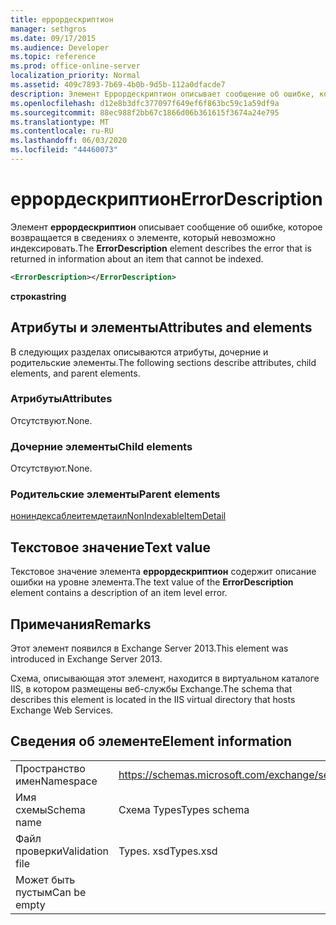 ```yaml
---
title: еррордескриптион
manager: sethgros
ms.date: 09/17/2015
ms.audience: Developer
ms.topic: reference
ms.prod: office-online-server
localization_priority: Normal
ms.assetid: 409c7893-7b69-4b0b-9d5b-112a0dfacde7
description: Элемент Еррордескриптион описывает сообщение об ошибке, которое возвращается в сведениях о элементе, который невозможно индексировать.
ms.openlocfilehash: d12e8b3dfc377097f649ef6f863bc59c1a59df9a
ms.sourcegitcommit: 88ec988f2bb67c1866d06b361615f3674a24e795
ms.translationtype: MT
ms.contentlocale: ru-RU
ms.lasthandoff: 06/03/2020
ms.locfileid: "44460073"
---
```

# <a name="errordescription"></a><span data-ttu-id="4b52e-103">еррордескриптион</span><span class="sxs-lookup"><span data-stu-id="4b52e-103">ErrorDescription</span></span>

<span data-ttu-id="4b52e-104">Элемент **еррордескриптион** описывает сообщение об ошибке, которое возвращается в сведениях о элементе, который невозможно индексировать.</span><span class="sxs-lookup"><span data-stu-id="4b52e-104">The **ErrorDescription** element describes the error that is returned in information about an item that cannot be indexed.</span></span> 
  
```XML
<ErrorDescription></ErrorDescription>
```

 <span data-ttu-id="4b52e-105">**строка**</span><span class="sxs-lookup"><span data-stu-id="4b52e-105">**string**</span></span>
## <a name="attributes-and-elements"></a><span data-ttu-id="4b52e-106">Атрибуты и элементы</span><span class="sxs-lookup"><span data-stu-id="4b52e-106">Attributes and elements</span></span>

<span data-ttu-id="4b52e-107">В следующих разделах описываются атрибуты, дочерние и родительские элементы.</span><span class="sxs-lookup"><span data-stu-id="4b52e-107">The following sections describe attributes, child elements, and parent elements.</span></span>
  
### <a name="attributes"></a><span data-ttu-id="4b52e-108">Атрибуты</span><span class="sxs-lookup"><span data-stu-id="4b52e-108">Attributes</span></span>

<span data-ttu-id="4b52e-109">Отсутствуют.</span><span class="sxs-lookup"><span data-stu-id="4b52e-109">None.</span></span>
  
### <a name="child-elements"></a><span data-ttu-id="4b52e-110">Дочерние элементы</span><span class="sxs-lookup"><span data-stu-id="4b52e-110">Child elements</span></span>

<span data-ttu-id="4b52e-111">Отсутствуют.</span><span class="sxs-lookup"><span data-stu-id="4b52e-111">None.</span></span>
  
### <a name="parent-elements"></a><span data-ttu-id="4b52e-112">Родительские элементы</span><span class="sxs-lookup"><span data-stu-id="4b52e-112">Parent elements</span></span>

[<span data-ttu-id="4b52e-113">нониндексаблеитемдетаил</span><span class="sxs-lookup"><span data-stu-id="4b52e-113">NonIndexableItemDetail</span></span>](nonindexableitemdetail.md)
  
## <a name="text-value"></a><span data-ttu-id="4b52e-114">Текстовое значение</span><span class="sxs-lookup"><span data-stu-id="4b52e-114">Text value</span></span>

<span data-ttu-id="4b52e-115">Текстовое значение элемента **еррордескриптион** содержит описание ошибки на уровне элемента.</span><span class="sxs-lookup"><span data-stu-id="4b52e-115">The text value of the **ErrorDescription** element contains a description of an item level error.</span></span> 
  
## <a name="remarks"></a><span data-ttu-id="4b52e-116">Примечания</span><span class="sxs-lookup"><span data-stu-id="4b52e-116">Remarks</span></span>

<span data-ttu-id="4b52e-117">Этот элемент появился в Exchange Server 2013.</span><span class="sxs-lookup"><span data-stu-id="4b52e-117">This element was introduced in Exchange Server 2013.</span></span>
  
<span data-ttu-id="4b52e-118">Схема, описывающая этот элемент, находится в виртуальном каталоге IIS, в котором размещены веб-службы Exchange.</span><span class="sxs-lookup"><span data-stu-id="4b52e-118">The schema that describes this element is located in the IIS virtual directory that hosts Exchange Web Services.</span></span>
  
## <a name="element-information"></a><span data-ttu-id="4b52e-119">Сведения об элементе</span><span class="sxs-lookup"><span data-stu-id="4b52e-119">Element information</span></span>

|||
|:-----|:-----|
|<span data-ttu-id="4b52e-120">Пространство имен</span><span class="sxs-lookup"><span data-stu-id="4b52e-120">Namespace</span></span>  <br/> |https://schemas.microsoft.com/exchange/services/2006/types  <br/> |
|<span data-ttu-id="4b52e-121">Имя схемы</span><span class="sxs-lookup"><span data-stu-id="4b52e-121">Schema name</span></span>  <br/> |<span data-ttu-id="4b52e-122">Схема Types</span><span class="sxs-lookup"><span data-stu-id="4b52e-122">Types schema</span></span>  <br/> |
|<span data-ttu-id="4b52e-123">Файл проверки</span><span class="sxs-lookup"><span data-stu-id="4b52e-123">Validation file</span></span>  <br/> |<span data-ttu-id="4b52e-124">Types. xsd</span><span class="sxs-lookup"><span data-stu-id="4b52e-124">Types.xsd</span></span>  <br/> |
|<span data-ttu-id="4b52e-125">Может быть пустым</span><span class="sxs-lookup"><span data-stu-id="4b52e-125">Can be empty</span></span>  <br/> ||
   

